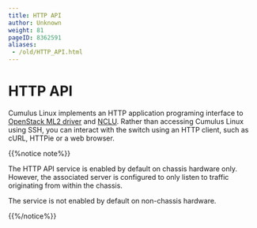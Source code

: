 ```yaml
---
title: HTTP API
author: Unknown
weight: 81
pageID: 8362591
aliases:
 - /old/HTTP_API.html
---
```

# HTTP API

Cumulus Linux implements an HTTP application programing interface to
[OpenStack ML2
driver](/old/OpenStack_Neutron_ML2_and_Cumulus_Linux.html) and
[NCLU](/old/Network_Command_Line_Utility_-_NCLU.html). Rather than
accessing Cumulus Linux using SSH, you can interact with the switch
using an HTTP client, such as cURL, HTTPie or a web browser.

{{%notice note%}}

The HTTP API service is enabled by default on chassis hardware only.
However, the associated server is configured to only listen to traffic
originating from within the chassis.

The service is not enabled by default on non-chassis hardware.

{{%/notice%}}
